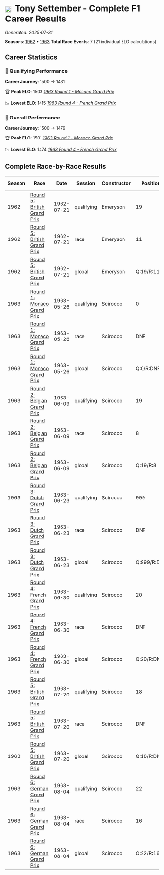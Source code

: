 # <img src="https://upload.wikimedia.org/wikipedia/commons/a/a4/Flag_of_the_United_States.svg" alt="United States" width="20" height="auto" style="vertical-align: middle; margin-right: 5px;" onerror="this.outerHTML='🇺🇸'; this.style.marginRight='5px';"/> Tony Settember - Complete F1 Career Results

*Generated: 2025-07-31*

**Seasons**: [1962](../seasons/1962-season-report) • [1963](../seasons/1963-season-report)
**Total Race Events**: 7 (21 individual ELO calculations)

## Career Statistics

### 🏁 Qualifying Performance
**Career Journey**: 1500 → 1431

🏆 **Peak ELO**: 1503
   *[1963 Round 1 - Monaco Grand Prix](../seasons/1963-season-report#round-1-monaco-grand-prix)*

📉 **Lowest ELO**: 1415
   *[1963 Round 4 - French Grand Prix](../seasons/1963-season-report#round-4-french-grand-prix)*

### 🌟 Overall Performance
**Career Journey**: 1500 → 1479

🏆 **Peak ELO**: 1501
   *[1963 Round 1 - Monaco Grand Prix](../seasons/1963-season-report#round-1-monaco-grand-prix)*

📉 **Lowest ELO**: 1474
   *[1963 Round 4 - French Grand Prix](../seasons/1963-season-report#round-4-french-grand-prix)*


## Complete Race-by-Race Results

| Season | Race | Date | Session | Constructor | Position | Starting ELO | ELO Change | Final ELO | Teammate |
|--------|------|------|---------|-------------|----------|--------------|------------|-----------|----------|
| 1962 | [Round 5: British Grand Prix](../seasons/1962-season-report#round-5-british-grand-prix) | 1962-07-21 | qualifying | Emeryson | 19 | 1500 | -32 | 1468 | <img src="https://upload.wikimedia.org/wikipedia/commons/thumb/8/83/Flag_of_the_United_Kingdom_%283-5%29.svg/512px-Flag_of_the_United_Kingdom_%283-5%29.svg.png?20250726143817" alt="United Kingdom" width="20" height="auto" style="vertical-align: middle; margin-right: 5px;" onerror="this.outerHTML='🇬🇧'; this.style.marginRight='5px';"/> John Campbell-Jones |
| 1962 | [Round 5: British Grand Prix](../seasons/1962-season-report#round-5-british-grand-prix) | 1962-07-21 | race | Emeryson | 11 | 1500 | N/A | 1500 | <img src="https://upload.wikimedia.org/wikipedia/commons/thumb/8/83/Flag_of_the_United_Kingdom_%283-5%29.svg/512px-Flag_of_the_United_Kingdom_%283-5%29.svg.png?20250726143817" alt="United Kingdom" width="20" height="auto" style="vertical-align: middle; margin-right: 5px;" onerror="this.outerHTML='🇬🇧'; this.style.marginRight='5px';"/> John Campbell-Jones |
| 1962 | [Round 5: British Grand Prix](../seasons/1962-season-report#round-5-british-grand-prix) | 1962-07-21 | global | Emeryson | Q:19/R:11 | 1500 | -10 | 1490 | <img src="https://upload.wikimedia.org/wikipedia/commons/thumb/8/83/Flag_of_the_United_Kingdom_%283-5%29.svg/512px-Flag_of_the_United_Kingdom_%283-5%29.svg.png?20250726143817" alt="United Kingdom" width="20" height="auto" style="vertical-align: middle; margin-right: 5px;" onerror="this.outerHTML='🇬🇧'; this.style.marginRight='5px';"/> John Campbell-Jones |
| 1963 | [Round 1: Monaco Grand Prix](../seasons/1963-season-report#round-1-monaco-grand-prix) | 1963-05-26 | qualifying | Scirocco | 0 | 1468 | +35 | 1503 | <img src="https://upload.wikimedia.org/wikipedia/commons/thumb/8/83/Flag_of_the_United_Kingdom_%283-5%29.svg/512px-Flag_of_the_United_Kingdom_%283-5%29.svg.png?20250726143817" alt="United Kingdom" width="20" height="auto" style="vertical-align: middle; margin-right: 5px;" onerror="this.outerHTML='🇬🇧'; this.style.marginRight='5px';"/> Ian Burgess |
| 1963 | [Round 1: Monaco Grand Prix](../seasons/1963-season-report#round-1-monaco-grand-prix) | 1963-05-26 | race | Scirocco | DNF | 1500 | N/A | 1500 | <img src="https://upload.wikimedia.org/wikipedia/commons/thumb/8/83/Flag_of_the_United_Kingdom_%283-5%29.svg/512px-Flag_of_the_United_Kingdom_%283-5%29.svg.png?20250726143817" alt="United Kingdom" width="20" height="auto" style="vertical-align: middle; margin-right: 5px;" onerror="this.outerHTML='🇬🇧'; this.style.marginRight='5px';"/> Ian Burgess |
| 1963 | [Round 1: Monaco Grand Prix](../seasons/1963-season-report#round-1-monaco-grand-prix) | 1963-05-26 | global | Scirocco | Q:0/R:DNF | 1490 | +11 | 1501 | <img src="https://upload.wikimedia.org/wikipedia/commons/thumb/8/83/Flag_of_the_United_Kingdom_%283-5%29.svg/512px-Flag_of_the_United_Kingdom_%283-5%29.svg.png?20250726143817" alt="United Kingdom" width="20" height="auto" style="vertical-align: middle; margin-right: 5px;" onerror="this.outerHTML='🇬🇧'; this.style.marginRight='5px';"/> Ian Burgess |
| 1963 | [Round 2: Belgian Grand Prix](../seasons/1963-season-report#round-2-belgian-grand-prix) | 1963-06-09 | qualifying | Scirocco | 19 | 1503 | -35 | 1467 | <img src="https://upload.wikimedia.org/wikipedia/commons/thumb/8/83/Flag_of_the_United_Kingdom_%283-5%29.svg/512px-Flag_of_the_United_Kingdom_%283-5%29.svg.png?20250726143817" alt="United Kingdom" width="20" height="auto" style="vertical-align: middle; margin-right: 5px;" onerror="this.outerHTML='🇬🇧'; this.style.marginRight='5px';"/> Ian Burgess |
| 1963 | [Round 2: Belgian Grand Prix](../seasons/1963-season-report#round-2-belgian-grand-prix) | 1963-06-09 | race | Scirocco | 8 | 1500 | N/A | 1500 | <img src="https://upload.wikimedia.org/wikipedia/commons/thumb/8/83/Flag_of_the_United_Kingdom_%283-5%29.svg/512px-Flag_of_the_United_Kingdom_%283-5%29.svg.png?20250726143817" alt="United Kingdom" width="20" height="auto" style="vertical-align: middle; margin-right: 5px;" onerror="this.outerHTML='🇬🇧'; this.style.marginRight='5px';"/> Ian Burgess |
| 1963 | [Round 2: Belgian Grand Prix](../seasons/1963-season-report#round-2-belgian-grand-prix) | 1963-06-09 | global | Scirocco | Q:19/R:8 | 1501 | -10 | 1490 | <img src="https://upload.wikimedia.org/wikipedia/commons/thumb/8/83/Flag_of_the_United_Kingdom_%283-5%29.svg/512px-Flag_of_the_United_Kingdom_%283-5%29.svg.png?20250726143817" alt="United Kingdom" width="20" height="auto" style="vertical-align: middle; margin-right: 5px;" onerror="this.outerHTML='🇬🇧'; this.style.marginRight='5px';"/> Ian Burgess |
| 1963 | [Round 3: Dutch Grand Prix](../seasons/1963-season-report#round-3-dutch-grand-prix) | 1963-06-23 | qualifying | Scirocco | 999 | 1467 | -29 | 1439 | <img src="https://upload.wikimedia.org/wikipedia/commons/thumb/8/83/Flag_of_the_United_Kingdom_%283-5%29.svg/512px-Flag_of_the_United_Kingdom_%283-5%29.svg.png?20250726143817" alt="United Kingdom" width="20" height="auto" style="vertical-align: middle; margin-right: 5px;" onerror="this.outerHTML='🇬🇧'; this.style.marginRight='5px';"/> Ian Burgess |
| 1963 | [Round 3: Dutch Grand Prix](../seasons/1963-season-report#round-3-dutch-grand-prix) | 1963-06-23 | race | Scirocco | DNF | 1500 | N/A | 1500 | <img src="https://upload.wikimedia.org/wikipedia/commons/thumb/8/83/Flag_of_the_United_Kingdom_%283-5%29.svg/512px-Flag_of_the_United_Kingdom_%283-5%29.svg.png?20250726143817" alt="United Kingdom" width="20" height="auto" style="vertical-align: middle; margin-right: 5px;" onerror="this.outerHTML='🇬🇧'; this.style.marginRight='5px';"/> Ian Burgess |
| 1963 | [Round 3: Dutch Grand Prix](../seasons/1963-season-report#round-3-dutch-grand-prix) | 1963-06-23 | global | Scirocco | Q:999/R:DNF | 1490 | -9 | 1481 | <img src="https://upload.wikimedia.org/wikipedia/commons/thumb/8/83/Flag_of_the_United_Kingdom_%283-5%29.svg/512px-Flag_of_the_United_Kingdom_%283-5%29.svg.png?20250726143817" alt="United Kingdom" width="20" height="auto" style="vertical-align: middle; margin-right: 5px;" onerror="this.outerHTML='🇬🇧'; this.style.marginRight='5px';"/> Ian Burgess |
| 1963 | [Round 4: French Grand Prix](../seasons/1963-season-report#round-4-french-grand-prix) | 1963-06-30 | qualifying | Scirocco | 20 | 1439 | -24 | 1415 | <img src="https://upload.wikimedia.org/wikipedia/commons/thumb/8/83/Flag_of_the_United_Kingdom_%283-5%29.svg/512px-Flag_of_the_United_Kingdom_%283-5%29.svg.png?20250726143817" alt="United Kingdom" width="20" height="auto" style="vertical-align: middle; margin-right: 5px;" onerror="this.outerHTML='🇬🇧'; this.style.marginRight='5px';"/> Ian Burgess |
| 1963 | [Round 4: French Grand Prix](../seasons/1963-season-report#round-4-french-grand-prix) | 1963-06-30 | race | Scirocco | DNF | 1500 | N/A | 1500 | <img src="https://upload.wikimedia.org/wikipedia/commons/thumb/8/83/Flag_of_the_United_Kingdom_%283-5%29.svg/512px-Flag_of_the_United_Kingdom_%283-5%29.svg.png?20250726143817" alt="United Kingdom" width="20" height="auto" style="vertical-align: middle; margin-right: 5px;" onerror="this.outerHTML='🇬🇧'; this.style.marginRight='5px';"/> Ian Burgess |
| 1963 | [Round 4: French Grand Prix](../seasons/1963-season-report#round-4-french-grand-prix) | 1963-06-30 | global | Scirocco | Q:20/R:DNF | 1481 | -7 | 1474 | <img src="https://upload.wikimedia.org/wikipedia/commons/thumb/8/83/Flag_of_the_United_Kingdom_%283-5%29.svg/512px-Flag_of_the_United_Kingdom_%283-5%29.svg.png?20250726143817" alt="United Kingdom" width="20" height="auto" style="vertical-align: middle; margin-right: 5px;" onerror="this.outerHTML='🇬🇧'; this.style.marginRight='5px';"/> Ian Burgess |
| 1963 | [Round 5: British Grand Prix](../seasons/1963-season-report#round-5-british-grand-prix) | 1963-07-20 | qualifying | Scirocco | 18 | 1415 | +44 | 1459 | <img src="https://upload.wikimedia.org/wikipedia/commons/thumb/8/83/Flag_of_the_United_Kingdom_%283-5%29.svg/512px-Flag_of_the_United_Kingdom_%283-5%29.svg.png?20250726143817" alt="United Kingdom" width="20" height="auto" style="vertical-align: middle; margin-right: 5px;" onerror="this.outerHTML='🇬🇧'; this.style.marginRight='5px';"/> Ian Burgess |
| 1963 | [Round 5: British Grand Prix](../seasons/1963-season-report#round-5-british-grand-prix) | 1963-07-20 | race | Scirocco | DNF | 1500 | N/A | 1500 | <img src="https://upload.wikimedia.org/wikipedia/commons/thumb/8/83/Flag_of_the_United_Kingdom_%283-5%29.svg/512px-Flag_of_the_United_Kingdom_%283-5%29.svg.png?20250726143817" alt="United Kingdom" width="20" height="auto" style="vertical-align: middle; margin-right: 5px;" onerror="this.outerHTML='🇬🇧'; this.style.marginRight='5px';"/> Ian Burgess |
| 1963 | [Round 5: British Grand Prix](../seasons/1963-season-report#round-5-british-grand-prix) | 1963-07-20 | global | Scirocco | Q:18/R:DNF | 1474 | +13 | 1487 | <img src="https://upload.wikimedia.org/wikipedia/commons/thumb/8/83/Flag_of_the_United_Kingdom_%283-5%29.svg/512px-Flag_of_the_United_Kingdom_%283-5%29.svg.png?20250726143817" alt="United Kingdom" width="20" height="auto" style="vertical-align: middle; margin-right: 5px;" onerror="this.outerHTML='🇬🇧'; this.style.marginRight='5px';"/> Ian Burgess |
| 1963 | [Round 6: German Grand Prix](../seasons/1963-season-report#round-6-german-grand-prix) | 1963-08-04 | qualifying | Scirocco | 22 | 1459 | -27 | 1431 | <img src="https://upload.wikimedia.org/wikipedia/commons/thumb/8/83/Flag_of_the_United_Kingdom_%283-5%29.svg/512px-Flag_of_the_United_Kingdom_%283-5%29.svg.png?20250726143817" alt="United Kingdom" width="20" height="auto" style="vertical-align: middle; margin-right: 5px;" onerror="this.outerHTML='🇬🇧'; this.style.marginRight='5px';"/> Ian Burgess |
| 1963 | [Round 6: German Grand Prix](../seasons/1963-season-report#round-6-german-grand-prix) | 1963-08-04 | race | Scirocco | 16 | 1500 | N/A | 1500 | <img src="https://upload.wikimedia.org/wikipedia/commons/thumb/8/83/Flag_of_the_United_Kingdom_%283-5%29.svg/512px-Flag_of_the_United_Kingdom_%283-5%29.svg.png?20250726143817" alt="United Kingdom" width="20" height="auto" style="vertical-align: middle; margin-right: 5px;" onerror="this.outerHTML='🇬🇧'; this.style.marginRight='5px';"/> Ian Burgess |
| 1963 | [Round 6: German Grand Prix](../seasons/1963-season-report#round-6-german-grand-prix) | 1963-08-04 | global | Scirocco | Q:22/R:16 | 1487 | -8 | 1479 | <img src="https://upload.wikimedia.org/wikipedia/commons/thumb/8/83/Flag_of_the_United_Kingdom_%283-5%29.svg/512px-Flag_of_the_United_Kingdom_%283-5%29.svg.png?20250726143817" alt="United Kingdom" width="20" height="auto" style="vertical-align: middle; margin-right: 5px;" onerror="this.outerHTML='🇬🇧'; this.style.marginRight='5px';"/> Ian Burgess |
